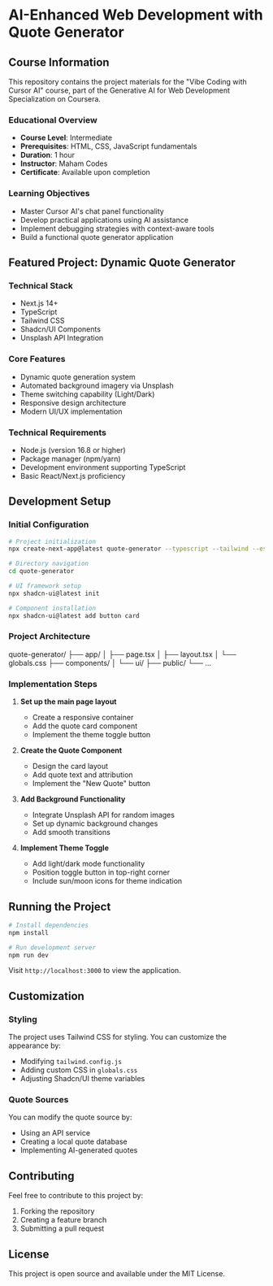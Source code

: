 # AI-Enhanced Web Development with Quote Generator

## Course Information
This repository contains the project materials for the "Vibe Coding with Cursor AI" course, part of the Generative AI for Web Development Specialization on Coursera.

### Educational Overview
- **Course Level**: Intermediate
- **Prerequisites**: HTML, CSS, JavaScript fundamentals
- **Duration**: 1 hour
- **Instructor**: Maham Codes
- **Certificate**: Available upon completion

### Learning Objectives
- Master Cursor AI's chat panel functionality
- Develop practical applications using AI assistance
- Implement debugging strategies with context-aware tools
- Build a functional quote generator application

## Featured Project: Dynamic Quote Generator

### Technical Stack
- Next.js 14+
- TypeScript
- Tailwind CSS
- Shadcn/UI Components
- Unsplash API Integration

### Core Features
- Dynamic quote generation system
- Automated background imagery via Unsplash
- Theme switching capability (Light/Dark)
- Responsive design architecture
- Modern UI/UX implementation

### Technical Requirements
- Node.js (version 16.8 or higher)
- Package manager (npm/yarn)
- Development environment supporting TypeScript
- Basic React/Next.js proficiency

## Development Setup

### Initial Configuration
```bash
# Project initialization
npx create-next-app@latest quote-generator --typescript --tailwind --eslint

# Directory navigation
cd quote-generator

# UI framework setup
npx shadcn-ui@latest init

# Component installation
npx shadcn-ui@latest add button card
```

### Project Architecture

quote-generator/
├── app/
│ ├── page.tsx
│ ├── layout.tsx
│ └── globals.css
├── components/
│ └── ui/
├── public/
└── ...

### Implementation Steps

1. **Set up the main page layout**
   - Create a responsive container
   - Add the quote card component
   - Implement the theme toggle button

2. **Create the Quote Component**
   - Design the card layout
   - Add quote text and attribution
   - Implement the "New Quote" button

3. **Add Background Functionality**
   - Integrate Unsplash API for random images
   - Set up dynamic background changes
   - Add smooth transitions

4. **Implement Theme Toggle**
   - Add light/dark mode functionality
   - Position toggle button in top-right corner
   - Include sun/moon icons for theme indication

## Running the Project

```bash
# Install dependencies
npm install

# Run development server
npm run dev
```

Visit `http://localhost:3000` to view the application.

## Customization

### Styling
The project uses Tailwind CSS for styling. You can customize the appearance by:
- Modifying `tailwind.config.js`
- Adding custom CSS in `globals.css`
- Adjusting Shadcn/UI theme variables

### Quote Sources
You can modify the quote source by:
- Using an API service
- Creating a local quote database
- Implementing AI-generated quotes

## Contributing
Feel free to contribute to this project by:
1. Forking the repository
2. Creating a feature branch
3. Submitting a pull request

## License
This project is open source and available under the MIT License.
